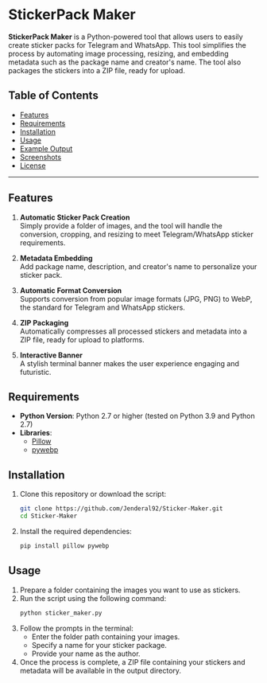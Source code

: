 # StickerPack Maker 

**StickerPack Maker** is a Python-powered tool that allows users to easily create sticker packs for Telegram and WhatsApp. This tool simplifies the process by automating image processing, resizing, and embedding metadata such as the package name and creator's name. The tool also packages the stickers into a ZIP file, ready for upload.

## Table of Contents

- [Features](#features)
- [Requirements](#requirements)
- [Installation](#installation)
- [Usage](#usage)
- [Example Output](#example-output)
- [Screenshots](#screenshots)
- [License](#license)

---

## Features

1. **Automatic Sticker Pack Creation**  
   Simply provide a folder of images, and the tool will handle the conversion, cropping, and resizing to meet Telegram/WhatsApp sticker requirements.

2. **Metadata Embedding**  
   Add package name, description, and creator's name to personalize your sticker pack.

3. **Automatic Format Conversion**  
   Supports conversion from popular image formats (JPG, PNG) to WebP, the standard for Telegram and WhatsApp stickers.

4. **ZIP Packaging**  
   Automatically compresses all processed stickers and metadata into a ZIP file, ready for upload to platforms.

5. **Interactive Banner**  
   A stylish terminal banner makes the user experience engaging and futuristic.


## Requirements

- **Python Version**: Python 2.7 or higher (tested on Python 3.9 and Python 2.7)
- **Libraries**:
  - [Pillow](https://pypi.org/project/Pillow/)
  - [pywebp](https://pypi.org/project/pywebp/)


## Installation

1. Clone this repository or download the script:
   ```bash
   git clone https://github.com/Jenderal92/Sticker-Maker.git
   cd Sticker-Maker
   ```

2. Install the required dependencies:
   ```bash
   pip install pillow pywebp
   ```


## Usage

1. Prepare a folder containing the images you want to use as stickers.
2. Run the script using the following command:
   ```bash
   python sticker_maker.py
   ```
3. Follow the prompts in the terminal:
   - Enter the folder path containing your images.
   - Specify a name for your sticker package.
   - Provide your name as the author.
4. Once the process is complete, a ZIP file containing your stickers and metadata will be available in the output directory.
